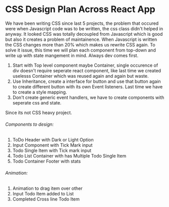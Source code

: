 # CSS Design Plan Across React App


We have been writing CSS since last 5 projects, the problem that occured were when Javascript code was to be written, the css class didn't helped in anyway. It looked CSS was totally decoupled from Javascript which is good but also it creates a problem of maintainence. When Javascript is written the CSS changes more than 20% which makes us rewrite CSS again. To solve it issue, this time we will plan each component from top-down and write up with state mangement in mind. Always dev comes first.


1. Start with Top level component maybe Container, single occurence of div doesn't require seperate react component, like last time we created uselesss Container which was reused again and again but waste. 
2.  Use Inheritance, create a interface for button and use that button again to create different button with its own Event listeners. Last time we have to create a style mapping.
3. Don't create generic event handlers, we have to create components with seperate css and state.



Since its not CSS heavy project.


###### Components to design:

1. ToDo Header with Dark or Light Option
2. Input Component with Tick Mark input
3. Todo Single Item with Tick mark input
4. Todo List Container with has Multiple Todo Single Item
5. Todo Container Footer with stats


###### Animation: 
1. Animation to drag item over other
2. Input Todo Item added to List
3. Completed Cross line Todo Item




